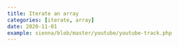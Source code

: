 ```yaml
---
title: Iterate an array
categories: [iterate, array]
date: 2020-11-01
example: sienna/blob/master/youtube/youtube-track.php
---
```

